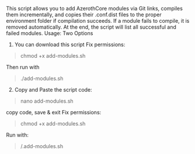 This script allows you to add AzerothCore modules via Git links, compiles them incrementally, and copies their .conf.dist files to the proper environment folder if compilation succeeds. If a module fails to compile, it is removed automatically. At the end, the script will list all successful and failed modules.
Usage: Two Options
1. You can download this script
Fix permissions:
> chmod +x add-modules.sh

Then run with
> ./add-modules.sh
   
2. Copy and Paste the script code:
> nano add-modules.sh 

copy code, save & exit
Fix permissions:
> chmod +x add-modules.sh

Run with:
> /.add-modules.sh
